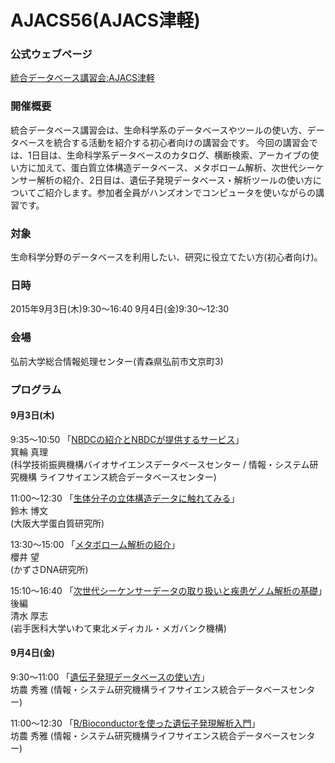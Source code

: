 # AJACS56(AJACS津軽)

### 公式ウェブページ
[統合データベース講習会:AJACS津軽](http://events.biosciencedbc.jp/training/ajacs56)

### 開催概要
統合データベース講習会は、生命科学系のデータベースやツールの使い方、データベースを統合する活動を紹介する初心者向けの講習会です。
今回の講習会では、1日目は、生命科学系データベースのカタログ、横断検索、アーカイブの使い方に加えて、蛋白質立体構造データベース、メタボローム解析、次世代シーケンサー解析の紹介、2日目は、遺伝子発現データベース・解析ツールの使い方についてご紹介します。参加者全員がハンズオンでコンピュータを使いながらの講習です。

### 対象
生命科学分野のデータベースを利用したい、研究に役立てたい方(初心者向け)。  

### 日時
2015年9月3日(木)9:30～16:40
      9月4日(金)9:30～12:30
    
### 会場
弘前大学総合情報処理センター(青森県弘前市文京町3)

### プログラム 
#### 9月3日(木)
9:35～10:50 「[NBDCの紹介とNBDCが提供するサービス](https://github.com/AJACS-training/AJACS56/blob/master/minowa/)」  
箕輪 真理  
(科学技術振興機構バイオサイエンスデータベースセンター
 / 情報・システム研究機構 ライフサイエンス統合データベースセンター)

11:00～12:30 「[生体分子の立体構造データに触れてみる](https://github.com/AJACS-training/AJACS56/blob/master/suzuki/)」  
鈴木 博文  
(大阪大学蛋白質研究所)  

13:30～15:00 「[メタボローム解析の紹介](https://github.com/AJACS-training/AJACS56/blob/master/sakurai/)」  
櫻井 望  
(かずさDNA研究所)  

15:10～16:40  「[次世代シーケンサーデータの取り扱いと疾患ゲノム解析の基礎](https://github.com/AJACS-training/AJACS56/blob/master/shimizu/)」後編  
清水 厚志  
(岩手医科大学いわて東北メディカル・メガバンク機構)   

#### 9月4日(金)
9:30～11:00  「[遺伝子発現データベースの使い方](https://github.com/AJACS-training/AJACS56/blob/master/bono1/)」  
坊農 秀雅
(情報・システム研究機構ライフサイエンス統合データベースセンター)  

11:00～12:30  「[R/Bioconductorを使った遺伝子発現解析入門](https://github.com/AJACS-training/AJACS56/blob/master/bono2/)」  
坊農 秀雅
(情報・システム研究機構ライフサイエンス統合データベースセンター)  
